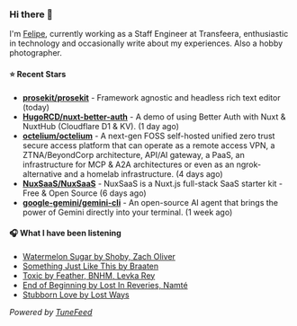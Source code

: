 ### Hi there 👋

I'm [Felipe](https://felipevm.com), currently working as a Staff Engineer at Transfeera, enthusiastic in technology and occasionally write about my experiences. Also a hobby photographer.

#### ⭐ Recent Stars
- **[prosekit/prosekit](https://github.com/prosekit/prosekit)** - Framework agnostic and headless rich text editor  (today)
- **[HugoRCD/nuxt-better-auth](https://github.com/HugoRCD/nuxt-better-auth)** - A demo of using Better Auth with Nuxt &amp; NuxtHub (Cloudflare D1 &amp; KV). (1 day ago)
- **[octelium/octelium](https://github.com/octelium/octelium)** - A next-gen FOSS self-hosted unified zero trust secure access platform that can operate as a remote access VPN, a ZTNA/BeyondCorp architecture, API/AI gateway, a PaaS, an infrastructure for MCP &amp; A2A architectures or even as an ngrok-alternative and a homelab infrastructure. (4 days ago)
- **[NuxSaaS/NuxSaaS](https://github.com/NuxSaaS/NuxSaaS)** - NuxSaaS is a Nuxt.js full-stack SaaS starter kit - Free &amp; Open Source (6 days ago)
- **[google-gemini/gemini-cli](https://github.com/google-gemini/gemini-cli)** - An open-source AI agent that brings the power of Gemini directly into your terminal. (1 week ago)

#### 🎧 What I have been listening
- [Watermelon Sugar by Shoby, Zach Oliver](https://open.spotify.com/track/66enOBnenmHNItyl68dAGi)
- [Something Just Like This by Braaten](https://open.spotify.com/track/4RLsGtPi0KclgWt56NXrtu)
- [Toxic by Feather, BNHM, Levka Rey](https://open.spotify.com/track/4E374cj4jYFMXWF9unS3rG)
- [End of Beginning by Lost In Reveries, Namté](https://open.spotify.com/track/69XRfCLfvQ2rgdGVarqJLo)
- [Stubborn Love by Lost Ways](https://open.spotify.com/track/2iIwYpemY0Msr1f8mnh7rD)

_Powered by [TuneFeed](https://tunefeed.app?ref=github.com)_
